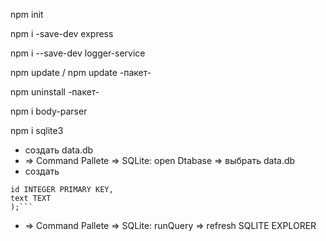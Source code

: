 npm init

npm i -save-dev express

npm i --save-dev logger-service

npm update / npm update -пакет-

npm uninstall -пакет-

npm i body-parser

npm i sqlite3

- создать data.db
- => Command Pallete => SQLite: open Dtabase => выбрать data.db
- coздать

````CREATE TABLE tasks(
id INTEGER PRIMARY KEY,
text TEXT
);```
````

- => Command Pallete => SQLite: runQuery => refresh SQLITE EXPLORER
